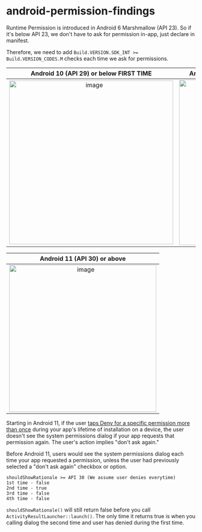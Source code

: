 # android-permission-findings

Runtime Permission is introduced in Android 6 Marshmallow (API 23). So if it's below API 23, we don't have to ask for permission in-app, just declare in manifest.

Therefore, we need to add `Build.VERSION.SDK_INT >= Build.VERSION_CODES.M` checks each time we ask for permissions.


| Android 10 (API 29) or below FIRST TIME| Android 10 (API 29) or below SUBSEQUENT TIME | 
|:---:|:---:|
|<img width="436" alt="image" src="https://user-images.githubusercontent.com/35066207/174816982-45393c56-83e8-4421-bc15-51fb3868cc02.png">|<img width="440" alt="image" src="https://user-images.githubusercontent.com/35066207/174808010-2fb36e37-81c4-4c70-b444-86404be56ab9.png">

|Android 11 (API 30) or above |
|:---:|
 |<img width="391" alt="image" src="https://user-images.githubusercontent.com/35066207/174808326-09188586-1161-41bb-8598-f840112934b5.png">|

Starting in Android 11, if the user [taps Deny for a specific permission more than once](https://developer.android.com/about/versions/11/privacy/permissions#dialog-visibility) during your app's lifetime of installation on a device, the user doesn't see the system permissions dialog if your app requests that permission again. The user's action implies "don't ask again." 

Before Android 11, users would see the system permissions dialog each time your app requested a permission, unless the user had previously selected a "don't ask again" checkbox or option.

```
shouldShowRationale >= API 30 (We assume user denies everytime)
1st time - false
2nd time - true
3rd time - false
4th time - false
```
`shouldShowRationale()` will still return false before you call `ActivityResultLauncher::launch()`. The only time it returns true is when you calling dialog the second time and user has denied during the first time.
